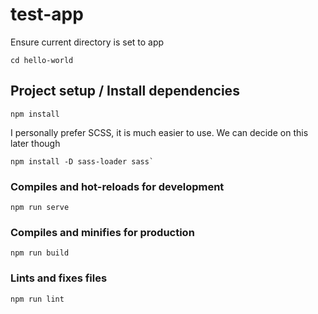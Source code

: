 # test-app
Ensure current directory is set to app 
```
cd hello-world
```
## Project setup / Install dependencies
```
npm install
```
I personally prefer SCSS, it is much easier to use. We can decide on this later though
```
npm install -D sass-loader sass`
```

### Compiles and hot-reloads for development
```
npm run serve
```

### Compiles and minifies for production
```
npm run build
```

### Lints and fixes files
```
npm run lint
```
